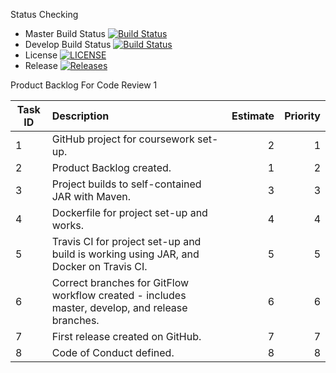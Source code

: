 Status Checking

- Master Build Status [![Build Status](https://travis-ci.com/DevOpsGp4/DevOps4.svg?branch=master)](https://travis-ci.com/DevOpsGp4/DevOps4)
- Develop Build Status [![Build Status](https://travis-ci.com/DevOpsGp4/DevOps4.svg?branch=master)](https://travisci.com/DevOpsGp4/DevOps4)
 - License [![LICENSE](https://img.shields.io/github/license/DevOpsGp4/DevOps4.svg?style=flat-square)](https://img.shields.io/github/license/DevOpsGp4/DevOps4)
- Release [![Releases](https://img.shields.io/github/release/DevOpsGp4/DevOps4/all.svg?style=flat-square)](https://github.com/DevOpsGp4/DevOps4/releases)
 
Product Backlog For Code Review 1


| Task ID | Description   | Estimate   | Priority  |
| --------|:------------- | ----------:| ---------:|
|   1     | GitHub project for coursework set-up. | 2     | 1     |
|   2     | Product Backlog created.      |   1     |   2    |
|  3      | Project builds to self-contained JAR with Maven.     |    3      |    3     |
|   4     | Dockerfile for project set-up and works. | 4      | 4    |
|   5     | Travis CI for project set-up and build is working using JAR, and Docker on Travis CI.      |   5      |   5    |
|  6      | Correct branches for GitFlow workflow created - includes master, develop, and release branches.     |   6      |    6     |
|   7     | First release created on GitHub.| 7      |7   |
|   8     | Code of Conduct defined.      |   8     |   8    |

